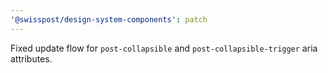 ```yaml
---
'@swisspost/design-system-components': patch
---
```


Fixed update flow for `post-collapsible` and `post-collapsible-trigger` aria attributes.
